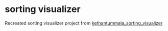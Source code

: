 # sorting visualizer
 
Recreated sorting visualizer project from [kethantummala_sorting_visualizer](https://github.com/Kethantummala/Sorting_Visualizer)
